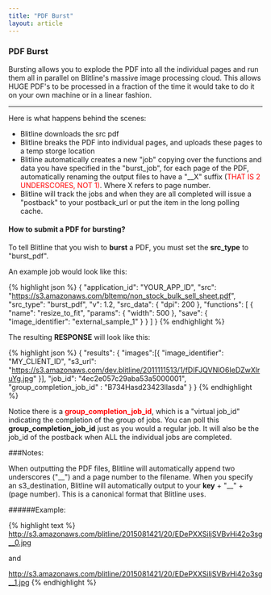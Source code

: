 ```yaml
---
title: "PDF Burst"
layout: article
---
```


### PDF Burst

Bursting allows you to explode the PDF into all the individual pages and run them all in parallel on Blitline's massive image processing cloud. This allows HUGE PDF's to be processed in a fraction of the time it would take to do it on your own machine or in a linear fashion.

--- 

Here is what happens behind the scenes:

- Blitline downloads the src pdf
- Blitline breaks the PDF into individual pages, and uploads these pages to a temp storge location
- Blitline automatically creates a new "job" copying over the functions and data you have specified in the "burst\_job", for each page of the PDF, automatically renaming the output files to have a "\_\_X" suffix (<span style="color:red">THAT IS 2 UNDERSCORES, NOT 1)</span>. Where X refers to page number.
- Blitline will track the jobs and when they are all completed will issue a "postback" to your postback_url or put the item in the long polling cache.

#### How to submit a PDF for bursting?

To tell Blitline that you wish to **burst** a PDF, you must set the **src_type** to "burst\_pdf".

An example job would look like this:

{% highlight json %}
{
    "application_id": "YOUR_APP_ID",
    "src": "https://s3.amazonaws.com/bltemp/non_stock_bulk_sell_sheet.pdf",
    "src_type": "burst_pdf",
    "v": 1.2,
    "src_data": {
        "dpi": 200
    },
    "functions": [
        {
            "name": "resize_to_fit",
            "params": {
                "width": 500
            },
            "save": {
                "image_identifier": "external_sample_1"
            }
        }
    ]
}
{% endhighlight %}

The resulting **RESPONSE** will look like this:

{% highlight json %}
{
      "results":
      {
          "images":[{
              "image_identifier": "MY_CLIENT_ID",
                  "s3_url": "https://s3.amazonaws.com/dev.blitline/2011111513/1/fDIFJQVNlO6IeDZwXlruYg.jpg"
          }],
          "job_id": "4ec2e057c29aba53a5000001",
          "group_completion_job_id" : "B734Hasd23423llasda"
      }
  }
{% endhighlight %}

Notice there is a <span style="color:red;">**group\_completion\_job\_id**</span>, which is a  "virtual job\_id" indicating the completion of the group of jobs. You can poll this **group\_completion\_job\_id** just as you would a regular job. It will also be the job_id of the postback when ALL the individual jobs are completed.

###Notes:

When outputting the PDF files, Blitline will automatically append two underscores ("\_\_") and a page number to the filename. When you specify an s3\_destination, Blitline will automatically output to your **key** + "\_\_" + (page number). This is a canonical format that Blitline uses.

######Example:

{% highlight text %}
http://s3.amazonaws.com/blitline/2015081421/20/EDePXXSiljSVBvHi42o3sg__0.jpg

and 

http://s3.amazonaws.com/blitline/2015081421/20/EDePXXSiljSVBvHi42o3sg__1.jpg
{% endhighlight %}



